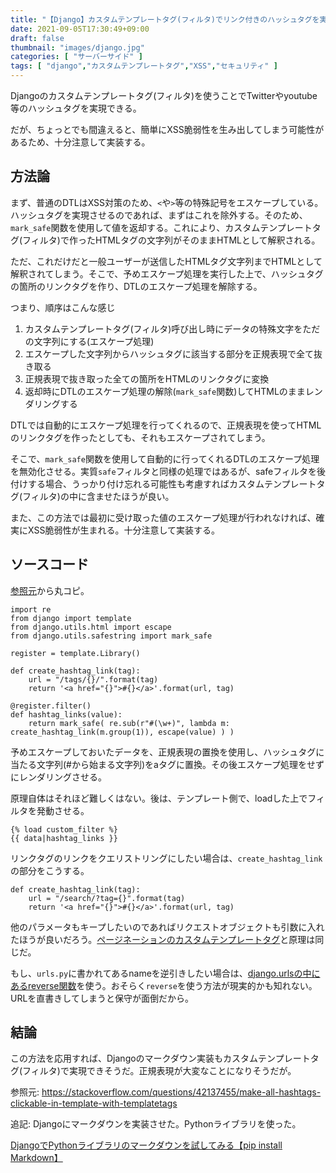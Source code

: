 ```yaml
---
title: "【Django】カスタムテンプレートタグ(フィルタ)でリンク付きのハッシュタグを実現する。【#から始まる正規表現】"
date: 2021-09-05T17:30:49+09:00
draft: false
thumbnail: "images/django.jpg"
categories: [ "サーバーサイド" ]
tags: [ "django","カスタムテンプレートタグ","XSS","セキュリティ" ]
---
```


Djangoのカスタムテンプレートタグ(フィルタ)を使うことでTwitterやyoutube等のハッシュタグを実現できる。

だが、ちょっとでも間違えると、簡単にXSS脆弱性を生み出してしまう可能性があるため、十分注意して実装する。

## 方法論

まず、普通のDTLはXSS対策のため、`<`や`>`等の特殊記号をエスケープしている。ハッシュタグを実現させるのであれば、まずはこれを除外する。そのため、`mark_safe`関数を使用して値を返却する。これにより、カスタムテンプレートタグ(フィルタ)で作ったHTMLタグの文字列がそのままHTMLとして解釈される。

ただ、これだけだと一般ユーザーが送信したHTMLタグ文字列までHTMLとして解釈されてしまう。そこで、予めエスケープ処理を実行した上で、ハッシュタグの箇所のリンクタグを作り、DTLのエスケープ処理を解除する。

つまり、順序はこんな感じ

1. カスタムテンプレートタグ(フィルタ)呼び出し時にデータの特殊文字をただの文字列にする(エスケープ処理)
1. エスケープした文字列からハッシュタグに該当する部分を正規表現で全て抜き取る
1. 正規表現で抜き取った全ての箇所をHTMLのリンクタグに変換
1. 返却時にDTLのエスケープ処理の解除(`mark_safe`関数)してHTMLのままレンダリングする

DTLでは自動的にエスケープ処理を行ってくれるので、正規表現を使ってHTMLのリンクタグを作ったとしても、それもエスケープされてしまう。

そこで、`mark_safe`関数を使用して自動的に行ってくれるDTLのエスケープ処理を無効化させる。実質`safe`フィルタと同様の処理ではあるが、safeフィルタを後付けする場合、うっかり付け忘れる可能性も考慮すればカスタムテンプレートタグ(フィルタ)の中に含ませたほうが良い。

また、この方法では最初に受け取った値のエスケープ処理が行われなければ、確実にXSS脆弱性が生まれる。十分注意して実装する。

## ソースコード

[参照元](https://stackoverflow.com/questions/42137455/make-all-hashtags-clickable-in-template-with-templatetags)から丸コピ。

    import re
    from django import template
    from django.utils.html import escape
    from django.utils.safestring import mark_safe
    
    register = template.Library()
    
    def create_hashtag_link(tag):
        url = "/tags/{}/".format(tag)
        return '<a href="{}">#{}</a>'.format(url, tag)
    
    @register.filter()
    def hashtag_links(value):
        return mark_safe( re.sub(r"#(\w+)", lambda m: create_hashtag_link(m.group(1)), escape(value) ) ) 
        
予めエスケープしておいたデータを、正規表現の置換を使用し、ハッシュタグに当たる文字列(#から始まる文字列)をaタグに置換。その後エスケープ処理をせずにレンダリングさせる。

原理自体はそれほど難しくはない。後は、テンプレート側で、loadした上でフィルタを発動させる。

    {% load custom_filter %}
    {{ data|hashtag_links }}

リンクタグのリンクをクエリストリングにしたい場合は、`create_hashtag_link`の部分をこうする。

    def create_hashtag_link(tag):
        url = "/search/?tag={}".format(tag)
        return '<a href="{}">#{}</a>'.format(url, tag)

他のパラメータもキープしたいのであればリクエストオブジェクトも引数に入れたほうが良いだろう。[ページネーションのカスタムテンプレートタグ](/post/django-paginator/)と原理は同じだ。

もし、`urls.py`に書かれてあるnameを逆引きしたい場合は、[django.urlsの中にあるreverse関数](https://docs.djangoproject.com/en/3.2/ref/urlresolvers/#reverse)を使う。おそらく`reverse`を使う方法が現実的かも知れない。URLを直書きしてしまうと保守が面倒だから。

## 結論

この方法を応用すれば、Djangoのマークダウン実装もカスタムテンプレートタグ(フィルタ)で実現できそうだ。正規表現が大変なことになりそうだが。

参照元: https://stackoverflow.com/questions/42137455/make-all-hashtags-clickable-in-template-with-templatetags


追記: Djangoにマークダウンを実装させた。Pythonライブラリを使った。

[DjangoでPythonライブラリのマークダウンを試してみる【pip install Markdown】](/post/django-markdown/)





